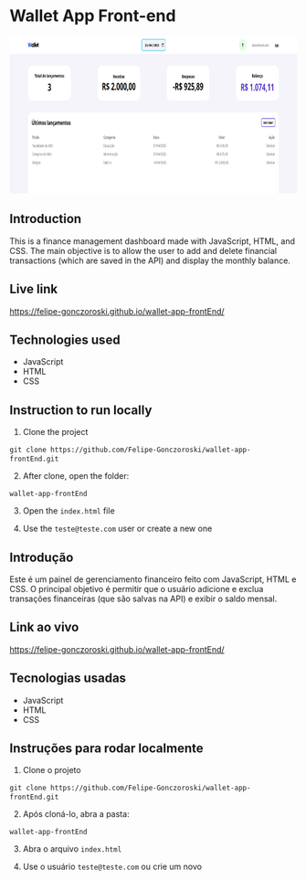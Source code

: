 # Wallet App Front-end

<img src="https://github.com/Felipe-Gonczoroski/wallet-app-frontEnd/blob/master/src/img/preview.png" alt="Wallet App Front-end Preview" width="550" height="275">

## Introduction

This is a finance management dashboard made with JavaScript, HTML, and CSS. The main objective is to allow the user to add and delete financial transactions (which are saved in the API) and display the monthly balance.

## Live link

https://felipe-gonczoroski.github.io/wallet-app-frontEnd/

## Technologies used

- JavaScript
- HTML
- CSS

## Instruction to run locally

1. Clone the project

```
git clone https://github.com/Felipe-Gonczoroski/wallet-app-frontEnd.git
```

2. After clone, open the folder:

```
wallet-app-frontEnd
```

3. Open the `index.html` file

4. Use the `teste@teste.com` user or create a new one

## Introdução

Este é um painel de gerenciamento financeiro feito com JavaScript, HTML e CSS. O principal objetivo é permitir que o usuário adicione e exclua transações financeiras (que são salvas na API) e exibir o saldo mensal.

## Link ao vivo

https://felipe-gonczoroski.github.io/wallet-app-frontEnd/

## Tecnologias usadas

- JavaScript
- HTML
- CSS

## Instruções para rodar localmente

1. Clone o projeto

```
git clone https://github.com/Felipe-Gonczoroski/wallet-app-frontEnd.git
```

2. Após cloná-lo, abra a pasta:

```
wallet-app-frontEnd
```

3. Abra o arquivo `index.html`

4. Use o usuário `teste@teste.com` ou crie um novo
